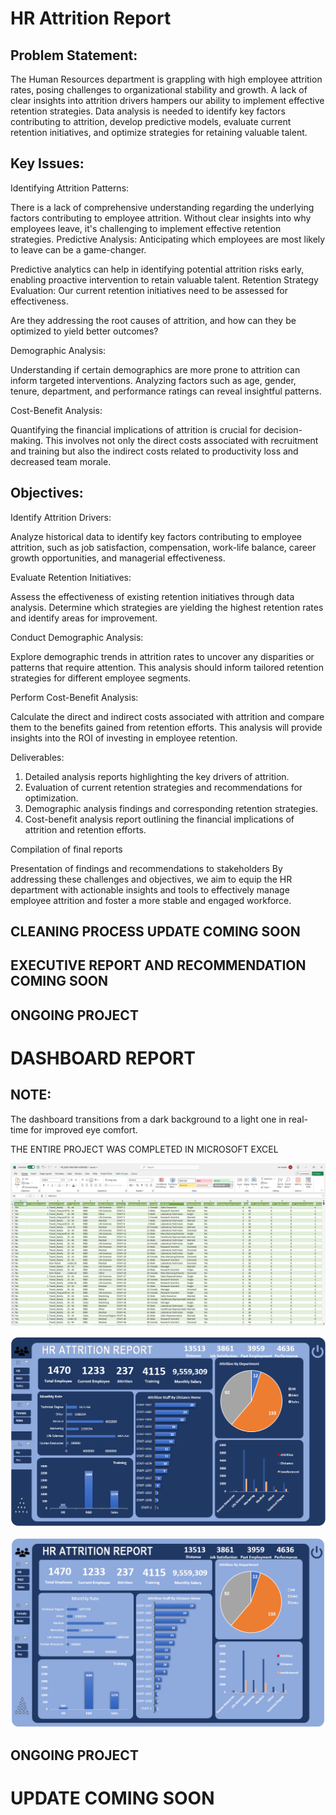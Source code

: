 # HR Attrition Report

## Problem Statement:
The Human Resources department is grappling with high employee attrition rates, posing challenges to organizational stability and growth. A lack of clear insights into attrition drivers hampers our ability to implement effective retention strategies. Data analysis is needed to identify key factors contributing to attrition, develop predictive models, evaluate current retention initiatives, and optimize strategies for retaining valuable talent.

## Key Issues:

Identifying Attrition Patterns: 

There is a lack of comprehensive understanding regarding the underlying factors contributing to employee attrition. Without clear insights into why employees leave, it's challenging to implement effective retention strategies.
Predictive Analysis: Anticipating which employees are most likely to leave can be a game-changer. 

Predictive analytics can help in identifying potential attrition risks early, enabling proactive intervention to retain valuable talent. Retention Strategy Evaluation: Our current retention initiatives need to be assessed for effectiveness. 

Are they addressing the root causes of attrition, and how can they be optimized to yield better outcomes?

Demographic Analysis: 

Understanding if certain demographics are more prone to attrition can inform targeted interventions. Analyzing factors such as age, gender, tenure, department, and performance ratings can reveal insightful patterns.

Cost-Benefit Analysis: 

Quantifying the financial implications of attrition is crucial for decision-making. This involves not only the direct costs associated with recruitment and training but also the indirect costs related to productivity loss and decreased team morale.

## Objectives:

Identify Attrition Drivers: 

Analyze historical data to identify key factors contributing to employee attrition, such as job satisfaction, compensation, work-life balance, career growth opportunities, and managerial effectiveness.

Evaluate Retention Initiatives: 

Assess the effectiveness of existing retention initiatives through data analysis. Determine which strategies are yielding the highest retention rates and identify areas for improvement.

Conduct Demographic Analysis: 

Explore demographic trends in attrition rates to uncover any disparities or patterns that require attention. This analysis should inform tailored retention strategies for different employee segments.

Perform Cost-Benefit Analysis: 

Calculate the direct and indirect costs associated with attrition and compare them to the benefits gained from retention efforts. This analysis will provide insights into the ROI of investing in employee retention.

Deliverables:
1.	Detailed analysis reports highlighting the key drivers of attrition.
2.	Evaluation of current retention strategies and recommendations for optimization.
3.	Demographic analysis findings and corresponding retention strategies.
4.	Cost-benefit analysis report outlining the financial implications of attrition and retention efforts.

Compilation of final reports

Presentation of findings and recommendations to stakeholders
By addressing these challenges and objectives, we aim to equip the HR department with actionable insights and tools to effectively manage employee attrition and foster a more stable and engaged workforce.


## CLEANING PROCESS UPDATE COMING SOON

## EXECUTIVE REPORT AND RECOMMENDATION COMING SOON

## ONGOING PROJECT


# DASHBOARD REPORT

## NOTE:

The dashboard transitions from a dark background to a light one in real-time for improved eye comfort.

THE ENTIRE PROJECT WAS COMPLETED IN MICROSOFT EXCEL

![](CLEANED_HR_A_R.png)

![](DASHBOARD_HR_DARK_1.png)

![](DASHBOARD_HR_LIGHT_2.png)


## ONGOING PROJECT

# UPDATE COMING SOON
